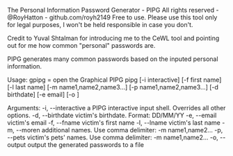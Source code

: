 The Personal Information Password Generator - PIPG
All rights reserved - @RoyHatton - github.com/royh2149
Free to use. Please use this tool only for legal purposes, I won't be held responsible in case you don't.

Credit to Yuval Shtalman for introducing me to the CeWL tool and pointing out for me how common "personal" passwords are.

PIPG generates many common passwords based on the inputed personal information.

Usage:
    gpipg = open the Graphical PIPG
    pipg [-i interactive] [-f first name] [-l last name] [-m name1,name2,name3...] 
         [-p name1,name2,name3...] [-d birthdate] [-e email] [-o <file>]

Arguments:
    -i, --interactive   a PIPG interactive input shell. Overrides all other options.
    -d, --birthdate     victim's birthdate. Format: DD/MM/YY
    -e, --email         victim's email
    -f, --fname         victim's first name
    -l, --lname         victim's last name
    -m, --moren         additional names. Use comma delimiter: -m name1,name2...
    -p, --pets          victim's pets' names. Use comma delimiter: -m name1,name2...
    -o, --output        output the generated passwords to a file
